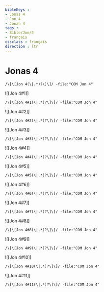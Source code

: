 ```yaml
---
bibleKeys : 
- Jonas 4
- Jon 4
- Jonah 4
tags : 
- Bible/Jon/4
- français
cssclass : français
direction : ltr
---
```


# Jonas 4

```query
/\[\[Jon 4(\|.*)?\]\]/ -file:"COM Jon 4"
```



![[Jon 4#1]]

```query
/\[\[Jon 4#1(\|.*)?\]\]/ -file:"COM Jon 4"
```

![[Jon 4#2]]

```query
/\[\[Jon 4#2(\|.*)?\]\]/ -file:"COM Jon 4"
```

![[Jon 4#3]]

```query
/\[\[Jon 4#3(\|.*)?\]\]/ -file:"COM Jon 4"
```

![[Jon 4#4]]

```query
/\[\[Jon 4#4(\|.*)?\]\]/ -file:"COM Jon 4"
```

![[Jon 4#5]]

```query
/\[\[Jon 4#5(\|.*)?\]\]/ -file:"COM Jon 4"
```

![[Jon 4#6]]

```query
/\[\[Jon 4#6(\|.*)?\]\]/ -file:"COM Jon 4"
```

![[Jon 4#7]]

```query
/\[\[Jon 4#7(\|.*)?\]\]/ -file:"COM Jon 4"
```

![[Jon 4#8]]

```query
/\[\[Jon 4#8(\|.*)?\]\]/ -file:"COM Jon 4"
```

![[Jon 4#9]]

```query
/\[\[Jon 4#9(\|.*)?\]\]/ -file:"COM Jon 4"
```

![[Jon 4#10]]

```query
/\[\[Jon 4#10(\|.*)?\]\]/ -file:"COM Jon 4"
```

![[Jon 4#11]]

```query
/\[\[Jon 4#11(\|.*)?\]\]/ -file:"COM Jon 4"
```

